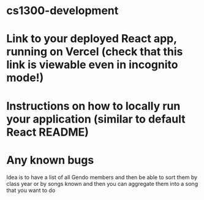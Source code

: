 # cs1300-development

# Link to your deployed React app, running on Vercel (check that this link is viewable even in incognito mode!)
# Instructions on how to locally run your application (similar to default React README)
# Any known bugs


Idea is to have a list of all Gendo members and then be able to sort them by class year or by songs known and then you can aggregate them into a song that you want to do